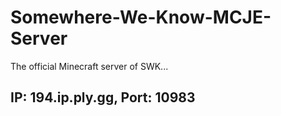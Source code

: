# Somewhere-We-Know-MCJE-Server
The official Minecraft server of SWK...
## IP: 194.ip.ply.gg, Port: 10983